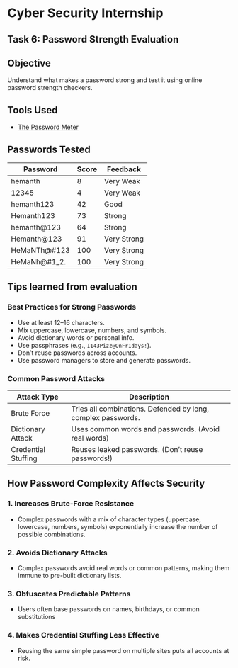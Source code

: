 # Cyber Security Internship
## Task 6: Password Strength Evaluation

## Objective
Understand what makes a password strong and test it using online password strength checkers.

## Tools Used
- [The Password Meter](https://passwordmeter.com/)
## Passwords Tested

| Password        | Score | Feedback    |
|----------------|-------|--------------|
| hemanth        | 8     | Very Weak    |
| 12345          | 4     | Very Weak    |
| hemanth123     | 42    | Good         |
| Hemanth123     | 73    | Strong       |
| hemanth@123    | 64    | Strong       |
| Hemanth@123    | 91    | Very Strong  |
| HeMaNTh@#123   | 100   | Very Strong  |
| HeMaNh@#1_2.   | 100   | Very Strong  |


## Tips learned from evaluation

### Best Practices for Strong Passwords
- Use at least 12–16 characters.
- Mix uppercase, lowercase, numbers, and symbols.
- Avoid dictionary words or personal info.
- Use passphrases (e.g., `I143Pizz@OnFr1days!`).
- Don’t reuse passwords across accounts.
- Use password managers to store and generate passwords.

### Common Password Attacks

| Attack Type             | Description |
|-------------------------|-------------|
| Brute Force             | Tries all combinations. Defended by long, complex passwords. |
| Dictionary Attack       | Uses common words and passwords. (Avoid real words) |
| Credential Stuffing     | Reuses leaked passwords. (Don’t reuse passwords!) |

## How Password Complexity Affects Security

### 1. Increases Brute-Force Resistance
- Complex passwords with a mix of character types (uppercase, lowercase, numbers, symbols) exponentially increase the number of possible combinations.
### 2. Avoids Dictionary Attacks
- Complex passwords avoid real words or common patterns, making them immune to pre-built dictionary lists.
### 3. Obfuscates Predictable Patterns
- Users often base passwords on names, birthdays, or common substitutions
### 4. Makes Credential Stuffing Less Effective
- Reusing the same simple password on multiple sites puts all accounts at risk.






